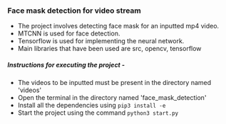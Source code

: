 ### Face mask detection for video stream
- The project involves detecting face mask for an inputted mp4 video.
- MTCNN is used for face detection.
- Tensorflow is used for implementing the neural network.
- Main libraries that have been used are src, opencv, tensorflow

##### Instructions for executing the project -
- The videos to be inputted must be present in the directory named 'videos'
- Open the terminal in the directory named 'face_mask_detection'
- Install all the dependencies using `pip3 install -e`
- Start the project using the command `python3 start.py`

